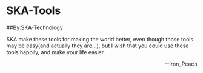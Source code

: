 # SKA-Tools

##By:SKA-Technology

SKA make these tools for making the world better, even though those tools may be easy(and actually they are...), but I wish that you could use these tools happily, and make your life easier.

<div align="right">--Iron_Peach</div>
